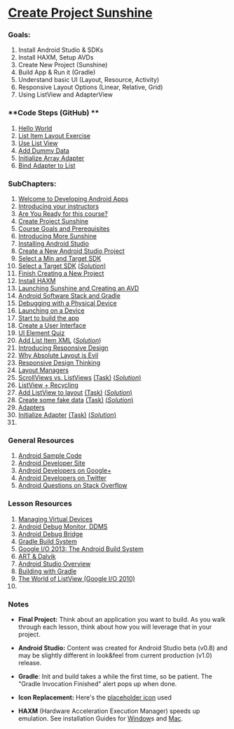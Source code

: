 # [Create Project Sunshine](https://www.udacity.com/course/viewer#!/c-ud853/l-1395568821/m-1601259306)

### **Goals**:
1. Install Android Studio & SDKs
2. Install HAXM, Setup AVDs
3. Create New Project (Sunshine)
4. Build App & Run it (Gradle)
5. Understand basic UI (Layout, Resource, Activity)
6. Responsive Layout Options (Linear, Relative, Grid)
7. Using ListView and AdapterView

### **Code Steps (GitHub) **
1. [Hello World](https://github.com/udacity/Sunshine/tree/1.01-hello-world)
2. [List Item Layout Exercise](https://github.com/udacity/Sunshine/tree/1.02-list-item-layout)
3. [Use List View](https://github.com/udacity/Sunshine/tree/1.03-use-list-view)
4. [Add Dummy Data](https://github.com/udacity/Sunshine/tree/1.04-add-dummy-data)
5. [Initialize Array Adapter](https://github.com/udacity/Sunshine/tree/1.05-initialize-array-adapter)
6. [Bind Adapter to List](https://github.com/udacity/Sunshine/tree/1.06-bind-adapter-to-list-view)

### **SubChapters**:

1. [Welcome to Developing Android Apps](https://www.udacity.com/course/viewer#!/c-ud853/l-1395568821/m-1643858568)
2. [Introducing your instructors](https://www.udacity.com/course/viewer#!/c-ud853/l-1395568821/e-2162698696/m-2205438564)
3. [Are You Ready for this course?](https://www.udacity.com/course/viewer#!/c-ud853/l-1395568821/e-2162698696/m-2205438564)
4. [Create Project Sunshine](https://www.udacity.com/course/viewer#!/c-ud853/l-1395568821/m-1582488682)
5. [Course Goals and Prerequisites](https://www.udacity.com/course/viewer#!/c-ud853/l-1395568821/m-1601259306)
6. [Introducing More Sunshine](https://www.udacity.com/course/viewer#!/c-ud853/l-1395568821/m-1601259307)
7. [Installing Android Studio](https://www.udacity.com/course/viewer#!/c-ud853/l-1395568821/e-1395668582/m-1395668583)
8. [Create a New Android Studio Project](https://www.udacity.com/course/viewer#!/c-ud853/l-1395568821/m-1589778713)
9. [Select a Min and Target SDK](https://www.udacity.com/course/viewer#!/c-ud853/l-1395568821/m-1643858570)
10. [Select a Target SDK](https://www.udacity.com/course/viewer#!/c-ud853/l-1395568821/e-1395668585/m-1395668586) [(*Solution*)](https://www.udacity.com/course/viewer#!/c-ud853/l-1395568821/e-1395668585/m-1395668587)
11. [Finish Creating a New Project](https://www.udacity.com/course/viewer#!/c-ud853/l-1395568821/e-1660548623/m-1660548624)
12. [Install HAXM](https://www.udacity.com/course/viewer#!/c-ud853/l-1395568821/m-2001148615)
13. [Launching Sunshine and Creating an AVD](https://www.udacity.com/course/viewer#!/c-ud853/l-1395568821/m-1601259311)
14. [Android Software Stack and Gradle](https://www.udacity.com/course/viewer#!/c-ud853/l-1395568821/m-1395668588)
15. [Debugging with a Physical Device](https://www.udacity.com/course/viewer#!/c-ud853/l-1395568821/e-1588688602/m-1588688603)
16. [Launching on a Device](https://www.udacity.com/course/viewer#!/c-ud853/l-1395568821/m-1643858571)
17. [Start to build the app](https://www.udacity.com/course/viewer#!/c-ud853/l-1395568821/m-1647298623)
18. [Create a User Interface](https://www.udacity.com/course/viewer#!/c-ud853/l-1395568821/m-1647298624)
19. [UI Element Quiz](https://www.udacity.com/course/viewer#!/c-ud853/l-1395568821/e-1647298625/m-1647298626)
20. [Add List Item XML](https://www.udacity.com/course/viewer#!/c-ud853/l-1395568821/e-1395668589/m-1399748571) ([*Solution*](https://www.udacity.com/course/viewer#!/c-ud853/l-1395568821/e-1395668589/m-1395668590))
21. [Introducing Responsive Design](https://www.udacity.com/course/viewer#!/c-ud853/l-1395568821/m-1647298628)
22. [Why Absolute Layout is Evil](https://www.udacity.com/course/viewer#!/c-ud853/l-1395568821/m-1601259312)
23. [Responsive Design Thinking](https://www.udacity.com/course/viewer#!/c-ud853/l-1395568821/m-1645248620)
24. [Layout Managers](https://www.udacity.com/course/viewer#!/c-ud853/l-1395568821/m-1645248621)
25. [ScrollViews vs. ListViews](https://www.udacity.com/course/viewer#!/c-ud853/l-1395568821/e-1395668591/m-1395668592) [(Task)](https://www.udacity.com/course/viewer#!/c-ud853/l-1395568821/e-1395668591/m-1402878722) [(*Solution*)](https://www.udacity.com/course/viewer#!/c-ud853/l-1395568821/e-1395668591/m-1395668593)
26. [ListView + Recycling](https://www.udacity.com/course/viewer#!/c-ud853/l-1395568821/m-1601259313)
27. [Add ListView to layout](https://www.udacity.com/course/viewer#!/c-ud853/l-1395568821/e-1395668594/m-1399748573) [(Task)](https://www.udacity.com/course/viewer#!/c-ud853/l-1395568821/e-1395668594/m-1402878724) [(*Solution*)](https://www.udacity.com/course/viewer#!/c-ud853/l-1395568821/e-1395668594/m-1395668595)
28. [Create some fake data](https://www.udacity.com/course/viewer#!/c-ud853/l-1395568821/e-1395668596/m-1399748575) [(Task)](https://www.udacity.com/course/viewer#!/c-ud853/l-1395568821/e-1395668596/m-1402878726) [(*Solution*)](https://www.udacity.com/course/viewer#!/c-ud853/l-1395568821/e-1395668596/m-1395668597)
29. [Adapters](https://www.udacity.com/course/viewer#!/c-ud853/l-1395568821/m-1604029757)
30. [Initialize Adapter](https://www.udacity.com/course/viewer#!/c-ud853/l-1395568821/e-1395668598/m-1395668599) [(Task)](https://www.udacity.com/course/viewer#!/c-ud853/l-1395568821/e-1395668598/m-1402878728) [(*Solution*)](https://www.udacity.com/course/viewer#!/c-ud853/l-1395568821/e-1395668598/m-1395668600)
31.

### **General Resources**
1. [Android Sample Code](http://developer.android.com/samples/index.html)
2. [Android Developer Site](http://developer.android.com/index.html)
3. [Android Developers on Google+](https://plus.google.com/+AndroidDevelopers)
4. [Android Developers on Twitter](https://twitter.com/AndroidDev)
5. [Android Questions on Stack Overflow](http://stackoverflow.com/questions/tagged/android)


### **Lesson Resources**
1. [Managing Virtual Devices](http://developer.android.com/tools/devices/index.html)
2. [Android Debug Monitor, DDMS](http://developer.android.com/tools/debugging/ddms.html)
3. [Android Debug Bridge](http://developer.android.com/tools/help/adb.html)
4. [Gradle Build System](http://gradle.org/)
5. [Google I/O 2013: The Android Build System](https://www.youtube.com/watch?v=LCJAgPkpmR0)
6. [ART & Dalvik](http://source.android.com/devices/tech/dalvik/)
7. [Android Studio Overview](http://developer.android.com/tools/studio/index.html)
8. [Building with Gradle](http://developer.android.com/sdk/installing/studio-build.html)
9. [The World of ListView (Google I/O 2010)](https://www.youtube.com/watch?v=wDBM6wVEO70?utm_source=udacity&utm_medium=mooc&utm_term=android&utm_content=l1_listview_youtube&utm_campaign=training)
10.



### **Notes**

* **Final Project:** Think about an application you want to build. As you walk through each lesson, think about how you will leverage that in your project.

* **Android Studio:** Content was created for Android Studio beta (v0.8) and may be slightly different in look&feel from current production (v1.0) release.

* **Gradle**: Init and build takes a while the first time, so be patient. The "Gradle Invocation Finished" alert pops up when done.
* **Icon Replacement:** Here's the [placeholder icon](https://s3.amazonaws.com/content.udacity-data.com/course/ud853/ic_launcher.png) used

* **HAXM** (Hardware Acceleration Execution Manager) speeds up emulation. See installation Guides for [Window](https://software.intel.com/en-us/android/articles/installation-instructions-for-intel-hardware-accelerated-execution-manager-windows)s and [Mac](https://software.intel.com/en-us/android/articles/installation-instructions-for-intel-hardware-accelerated-execution-manager-mac-os-x).



